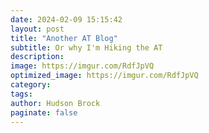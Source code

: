 ```yaml
---
date: 2024-02-09 15:15:42
layout: post
title: "Another AT Blog"
subtitle: Or why I'm Hiking the AT
description:
image: https://imgur.com/RdfJpVQ
optimized_image: https://imgur.com/RdfJpVQ
category:
tags:
author: Hudson Brock
paginate: false
---
```

